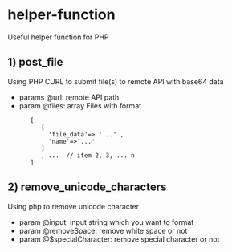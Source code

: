 # helper-function
Useful helper function for PHP

## 1) post_file
Using PHP CURL to submit file(s) to remote API with base64 data

* params @url: remote API path
* param @files: array Files with format 
    ```
       [ 
          [
            'file_data'=> '...' ,
            'name'=>'...'
          ]
          , ...  // item 2, 3, ... n
       ] 
   ```

## 2) remove_unicode_characters
Using php to remove unicode character

 * param @input: input string which you want to format
 * param @removeSpace: remove white space or not
 * param @$specialCharacter: remove special character or not